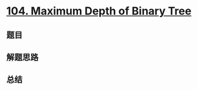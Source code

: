 # [104. Maximum Depth of Binary Tree](https://leetcode.com/problems/maximum-depth-of-binary-tree/)

## 题目


## 解题思路


## 总结


